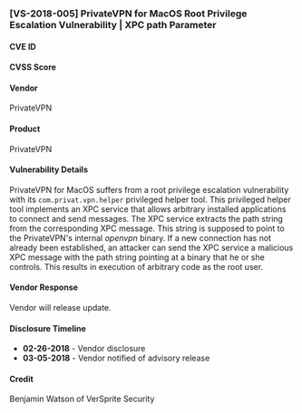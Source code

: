 ### [VS-2018-005] PrivateVPN for MacOS Root Privilege Escalation Vulnerability | XPC path Parameter

#### CVE ID


#### CVSS Score

#### Vendor
PrivateVPN

#### Product
PrivateVPN

#### Vulnerability Details
PrivateVPN for MacOS suffers from a root privilege escalation vulnerability with its `com.privat.vpn.helper` privileged helper tool.  This privileged helper tool implements an XPC service that allows arbitrary installed applications to connect and send messages.  The XPC service extracts the path string from the corresponding XPC message.  This string is supposed to point to the PrivateVPN's internal *openvpn* binary.  If a new connection has not already been established, an attacker can send the XPC service a malicious XPC message with the path string pointing at a binary that he or she controls.  This results in execution of arbitrary code as the root user.

#### Vendor Response
Vendor will release update.
 
#### Disclosure Timeline

* **02-26-2018** - Vendor disclosure		
* **03-05-2018** - Vendor notified of advisory release	

#### Credit
Benjamin Watson of VerSprite Security
